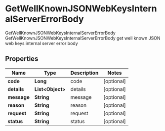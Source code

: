 

# GetWellKnownJSONWebKeysInternalServerErrorBody

GetWellKnownJSONWebKeysInternalServerErrorBody GetWellKnownJSONWebKeysInternalServerErrorBody get well known JSON web keys internal server error body

## Properties

Name | Type | Description | Notes
------------ | ------------- | ------------- | -------------
**code** | **Long** | code |  [optional]
**details** | **List&lt;Object&gt;** | details |  [optional]
**message** | **String** | message |  [optional]
**reason** | **String** | reason |  [optional]
**request** | **String** | request |  [optional]
**status** | **String** | status |  [optional]



